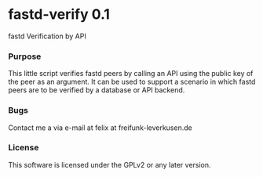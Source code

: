 # fastd-verify 0.1
fastd Verification by API

### Purpose
This little script verifies fastd peers by calling an API using the public key
of the peer as an argument.
It can be used to support a scenario in which fastd peers are to be 
verified by a database or API backend.

### Bugs
Contact me a via e-mail at felix at freifunk-leverkusen.de

### License
This software is licensed under the GPLv2 or any later version.
